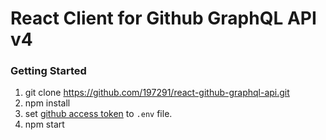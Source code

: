 # React Client for Github GraphQL API v4

### Getting Started
1. git clone https://github.com/197291/react-github-graphql-api.git
2. npm install
3. set [github access token](https://help.github.com/en/articles/creating-a-personal-access-token-for-the-command-line) to `.env` file.
4. npm start
